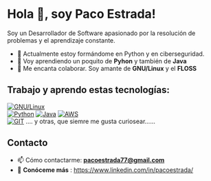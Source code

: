 # Hola 👋, soy Paco Estrada!

Soy un Desarrollador de Software apasionado por la resolución de problemas y el aprendizaje constante.

- 🔭 Actualmente estoy formándome en Python y en ciberseguridad.
- 🌱 Voy aprendiendo un poquito de  **Pyhon** y también de **Java**
- 👯 Me encanta colaborar. Soy amante de **GNU/Linux** y el **FLOSS**
## Trabajo y aprendo estas tecnologías:
[![GNU/Linux](https://img.shields.io/badge/GNU%2FLinux-FLOSS-lightgrey)]()
</br>
[![Python](https://img.shields.io/badge/Python-yellow?style=for-the-badge&logo=python&logoColor=white&labelColor=101010)]()
[![Java](https://img.shields.io/badge/Java-007396?style=for-the-badge&logo=java&logoColor=white&labelColor=101010)]()
[![AWS](https://img.shields.io/badge/AWS-232F3E?style=for-the-badge&logo=amazon-aws&logoColor=white&labelColor=101010)]()
</br>
[![GIT](https://img.shields.io/badge/Github-version%20control%20-lightgrey)]()
.... y otras, que siemre me gusta curiosear......
## Contacto 
- 📫 Cómo contactarme: **pacoestrada77@gmail.com**
- 📄 **Conóceme más** : https://www.linkedin.com/in/pacoestrada/





